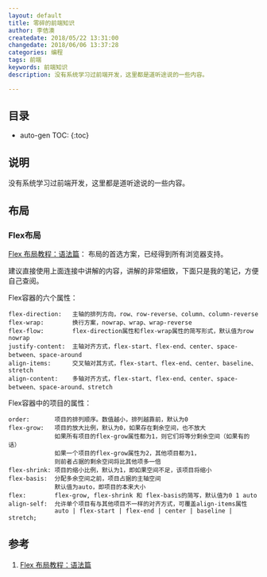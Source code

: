 ```yaml
---
layout: default
title: 零碎的前端知识
author: 李佶澳
createdate: 2018/05/22 13:31:00
changedate: 2018/06/06 13:37:28
categories: 编程
tags: 前端
keywords: 前端知识
description: 没有系统学习过前端开发，这里都是道听途说的一些内容。

---
```


## 目录
* auto-gen TOC:
{:toc}

## 说明

没有系统学习过前端开发，这里都是道听途说的一些内容。

## 布局

### Flex布局

[Flex 布局教程：语法篇][1]： 布局的首选方案，已经得到所有浏览器支持。

建议直接使用上面连接中讲解的内容，讲解的非常细致，下面只是我的笔记，方便自己查阅。

Flex容器的六个属性：

	flex-direction:   主轴的排列方向，row、row-reverse、column、column-reverse
	flex-wrap:        换行方案，nowrap、wrap、wrap-reverse
	flex-flow:        flex-direction属性和flex-wrap属性的简写形式，默认值为row nowrap
	justify-content:  主轴对齐方式，flex-start、flex-end、center、space-between、space-around
	align-items:      交叉轴对其方式，flex-start、flex-end、center、baseline、stretch
	align-content:    多轴对齐方式，flex-start、flex-end、center、space-between、space-around、stretch

Flex容器中的项目的属性：

	order:       项目的排列顺序。数值越小，排列越靠前，默认为0
	flex-grow:   项目的放大比例，默认为0，如果存在剩余空间，也不放大
	             如果所有项目的flex-grow属性都为1，则它们将等分剩余空间（如果有的话）
	             如果一个项目的flex-grow属性为2，其他项目都为1，
	             则前者占据的剩余空间将比其他项多一倍
	flex-shrink: 项目的缩小比例，默认为1，即如果空间不足，该项目将缩小
	flex-basis:  分配多余空间之前，项目占据的主轴空间
	             默认值为auto，即项目的本来大小
	flex:        flex-grow, flex-shrink 和 flex-basis的简写，默认值为0 1 auto
	align-self:  允许单个项目有与其他项目不一样的对齐方式，可覆盖align-items属性
	             auto | flex-start | flex-end | center | baseline | stretch;

## 参考

1. [Flex 布局教程：语法篇][1]

[1]: http://www.ruanyifeng.com/blog/2015/07/flex-grammar.html  "Flex 布局教程：语法篇"
